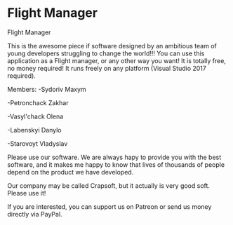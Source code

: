 # Flight Manager
Flight Manager 

This is the awesome piece if software designed by an ambitious team of young developers struggling to change the world!!!
You can use this application as a Flight manager, or any other way you want! It is totally free, no money required!
It runs freely on any platform (Visual Studio 2017 required).

Members:
-Sydoriv Maxym

-Petronchack Zakhar

-Vasyl'chack Olena

-Labenskyi Danylo

-Starovoyt Vladyslav

Please use our software. We are always hapy to provide you with the best software, and it makes me happy to know that lives of thousands of people depend on the product we have developed.

Our company may be called Crapsoft, but it actually is very good soft. Please use it!

If you are interested, you can support us on Patreon or send us money directly via PayPal.
